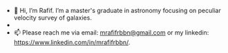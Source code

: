 - 👋 Hi, I’m Rafif. I’m a master's graduate in astronomy focusing on peculiar velocity survey of galaxies. 
- 
- 📫 Please reach me via email: mrafifrbbn@gmail.com or my linkedin: https://www.linkedin.com/in/mrafifrbbn/.

<!---
mrafifrbbn/mrafifrbbn is a ✨ special ✨ repository because its `README.md` (this file) appears on your GitHub profile.
You can click the Preview link to take a look at your changes.
--->
